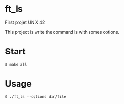 # ft_ls
First projet UNIX 42

This project is write the command ls with somes options.

# Start
```
$ make all
```

# Usage

```
$ ./ft_ls --options dir/file
```
